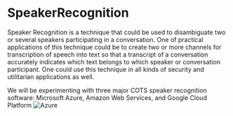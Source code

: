 # SpeakerRecognition
Speaker Recognition is a technique that could be used to disambiguate two
or several speakers participating in a conversation. One of practical
applications of this technique could be to create two or more channels for
transcription of speech into text so that a transcript of a conversation
accurately indicates which text belongs to which speaker or conversation
participant. One could use this technique in all kinds of security and
utilitarian applications as well.

We will be experimenting with three major COTS speaker recognition software:
Microsoft Azure, Amazon Web Services, and Google Cloud Platform 
![Azure](https://www.drupal.org/files/project-images/cognitive.gif)



